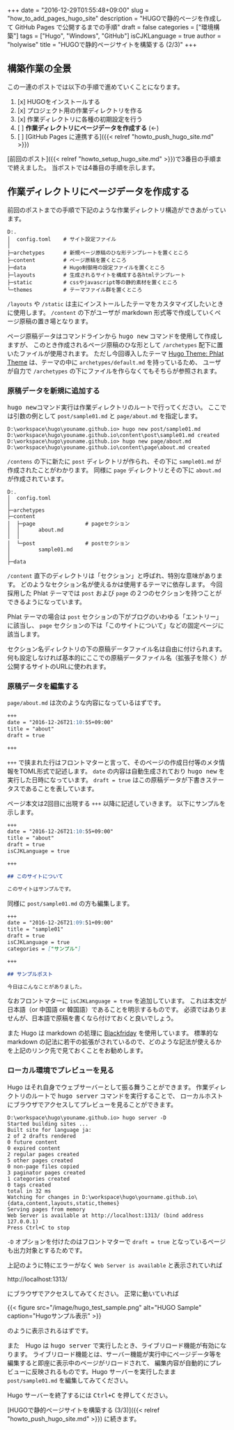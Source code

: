 +++
date = "2016-12-29T01:55:48+09:00"
slug = "how_to_add_pages_hugo_site"
description = "HUGOで静的ページを作成して GitHub Pages で公開するまでの手順"
draft = false
categories = ["環境構築"]
tags = ["Hugo", "Windows", "GitHub"]
isCJKLanguage = true
author = "holywise"
title = "HUGOで静的ページサイトを構築する (2/3)"
+++

## 構築作業の全景

この一連のポストでは以下の手順で進めていくことになります。

1. [x] HUGOをインストールする
1. [x] プロジェクト用の作業ディレクトリを作る
1. [x] 作業ディレクトリに各種の初期設定を行う
1. [ ] **作業ディレクトリにページデータを作成する** (←)
1. [ ] [GitHub Pages に連携する]({{< relref "howto_push_hugo_site.md" >}})

[前回のポスト]({{< relref "howto_setup_hugo_site.md" >}})で3番目の手順まで終えました。
当ポストでは4番目の手順を示します。

<!--more-->

## 作業ディレクトリにページデータを作成する

前回のポストまでの手順で下記のような作業ディレクトリ構造ができあがっています。

```dos
D:.
│  config.toml    # サイト設定ファイル
│
├─archetypes      # 新規ページ原稿のひな形テンプレートを置くところ
├─content         # ページ原稿を置くところ
├─data            # Hugo制御用の設定ファイルを置くところ
├─layouts         # 生成されるサイトを構成する各htmlテンプレート
├─static          # cssやjavascript等の静的素材を置くところ
└─themes          # テーマファイル群を置くところ
```

`/layouts` や `/static` は主にインストールしたテーマをカスタマイズしたいときに使用します。
`/content` の下がユーザが markdown 形式等で作成していくページ原稿の置き場となります。

ページ原稿データはコマンドラインから <kbd>hugo new</kbd> コマンドを使用して作成しますが、
このとき作成されるページ原稿のひな形として `/archetypes` 配下に置いたファイルが使用されます。
ただし今回導入したテーマ
[Hugo Theme: Phlat Theme](http://themes.gohugo.io/hugo-phlat-theme/)
は、テーマの中に `archetypes/default.md` を持っているため、
ユーザが自力で `/archetypes` の下にファイルを作らなくてもそちらが参照されます。

### 原稿データを新規に追加する

<kbd>hugo new</kbd>コマンド実行は作業ディレクトリのルートで行ってください。
ここでは引数の例として `post/sample01.md` と `page/about.md` を指定します。

```dos
D:\workspace\hugo\youname.github.io> hugo new post/sample01.md
D:\workspace\hugo\youname.github.io\content\post\sample01.md created
D:\workspace\hugo\youname.github.io> hugo new page/about.md
D:\workspace\hugo\youname.github.io\content\page\about.md created
```

`/contens` の下に新たに `post` ディレクトリが作られ、その下に `sample01.md` が作成されたことがわかります。
同様に `page` ディレクトリとその下に `about.md` が作成されています。

```dos
D:.
│  config.toml
│
├─archetypes
├─content
│  ├─page                # pageセクション
│  │      about.md
│  │
│  └─post                # postセクション
│         sample01.md
│
├─data
```

`/content` 直下のディレクトリは「セクション」と呼ばれ、特別な意味があります。
どのようなセクション名が使えるかは使用するテーマに依存します。
今回採用した Phlat テーマでは `post` および `page` の２つのセクションを持つことができるようになっています。

Phlat テーマの場合は `post` セクションの下がブログのいわゆる「エントリー」に該当し、
`page` セクションの下は「このサイトについて」などの固定ページに該当します。

セクション名ディレクトリの下の原稿データファイル名は自由に付けられます。
何も設定しなければ基本的にここでの原稿データファイル名（拡張子を除く）が公開するサイトのURLに使われます。

### 原稿データを編集する

`page/about.md` は次のような内容になっているはずです。

```markdown
+++
date = "2016-12-26T21:10:55+09:00"
title = "about"
draft = true

+++
```

`+++` で挟まれた行はフロントマターと言って、そのページの作成日付等のメタ情報をTOML形式で記述します。
`date` の内容は自動生成されており <kbd>hugo new</kbd> を実行した日時になっています。
`draft = true` はこの原稿データが下書きステータスであることを表しています。

ページ本文は2回目に出現する `+++` 以降に記述していきます。
以下にサンプルを示します。

```markdown
+++
date = "2016-12-26T21:10:55+09:00"
title = "about"
draft = true
isCJKLanguage = true

+++

## このサイトについて

このサイトはサンプルです。
```

同様に `post/sample01.md` の方も編集します。

```markdown
+++
date = "2016-12-26T21:09:51+09:00"
title = "sample01"
draft = true
isCJKLanguage = true
categories = ["サンプル"]

+++

## サンプルポスト

今日はこんなことがありました。
```

なおフロントマターに `isCJKLanguage = true` を追加しています。
これは本文が日本語（or 中国語 or 韓国語）であることを明示するものです。
必須ではありませんが、日本語で原稿を書くなら付けておくと良いでしょう。

また Hugo は markdown の処理に [Blackfriday](https://github.com/russross/blackfriday) を使用しています。
標準的な markdown の記法に若干の拡張がされているので、どのような記法が使えるかを上記のリンク先で見ておくことをお勧めします。

### ローカル環境でプレビューを見る

Hugo はそれ自身でウェブサーバーとして振る舞うことができます。
作業ディレクトリのルートで <kbd>hugo server</kbd> コマンドを実行することで、
ローカルホストにブラウザでアクセスしてプレビューを見ることができます。

```dos
D:\workspace\hugo\youname.github.io> hugo server -D
Started building sites ...
Built site for language ja:
2 of 2 drafts rendered
0 future content
0 expired content
2 regular pages created
5 other pages created
0 non-page files copied
3 paginator pages created
1 categories created
0 tags created
total in 32 ms
Watching for changes in D:\workspace\hugo\yourname.github.io\{data,content,layouts,static,themes}
Serving pages from memory
Web Server is available at http://localhost:1313/ (bind address 127.0.0.1)
Press Ctrl+C to stop

```

`-D` オプションを付けたのはフロントマターで `draft = true` となっているページも出力対象とするためです。

上記のように特にエラーがなく `Web Server is available` と表示されていれば

http://localhost:1313/

にブラウザでアクセスしてみてください。
正常に動いていれば


{{< figure src="/image/hugo_test_sample.png" alt="HUGO Sample" caption="Hugoサンプル表示" >}}


のように表示されるはずです。

また　Hugo は <kbd>hugo server</kbd> で実行したとき、ライブリロード機能が有効になります。
ライブリロード機能とは、サーバー機能が実行中にページデータ等を編集すると即座に表示中のページがリロードされて、
編集内容が自動的にプレビューに反映されるものです。Hugo サーバーを実行したまま `post/sample01.md` を編集してみてください。

Hugo サーバーを終了するには <kbd><kbd>Ctrl</kbd>+<kbd>C</kbd></kbd> を押してください。

[HUGOで静的ページサイトを構築する (3/3)]({{< relref "howto_push_hugo_site.md" >}}) に続きます。
